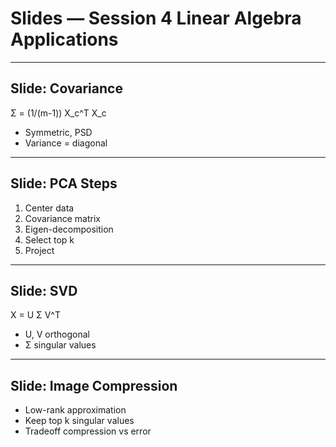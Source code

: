 
# Slides — Session 4 Linear Algebra Applications

---  
## Slide: Covariance
Σ = (1/(m-1)) X_c^T X_c
- Symmetric, PSD
- Variance = diagonal

---  
## Slide: PCA Steps
1. Center data
2. Covariance matrix
3. Eigen-decomposition
4. Select top k
5. Project

---  
## Slide: SVD
X = U Σ V^T
- U, V orthogonal
- Σ singular values

---  
## Slide: Image Compression
- Low-rank approximation
- Keep top k singular values
- Tradeoff compression vs error

